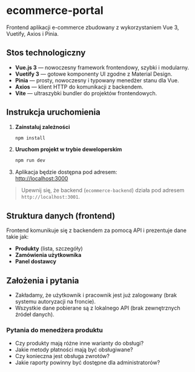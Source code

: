 # ecommerce-portal

Frontend aplikacji e-commerce zbudowany z wykorzystaniem Vue 3, Vuetify, Axios i Pinia.

## Stos technologiczny

- **Vue.js 3** — nowoczesny framework frontendowy, szybki i modularny.
- **Vuetify 3** — gotowe komponenty UI zgodne z Material Design.
- **Pinia** — prosty, nowoczesny i typowany menedżer stanu dla Vue.
- **Axios** — klient HTTP do komunikacji z backendem.
- **Vite** — ultraszybki bundler do projektów frontendowych.

## Instrukcja uruchomienia

1. **Zainstaluj zależności**  
   ```bash
   npm install
   ```

2. **Uruchom projekt w trybie deweloperskim**  
   ```bash
   npm run dev
   ```

3. Aplikacja będzie dostępna pod adresem:  
   [http://localhost:3000](http://localhost:3000)

> Upewnij się, że backend (`ecommerce-backend`) działa pod adresem `http://localhost:3001`.

## Struktura danych (frontend)

Frontend komunikuje się z backendem za pomocą API i prezentuje dane takie jak:

- **Produkty** (lista, szczegóły)
- **Zamówienia użytkownika**
- **Panel dostawcy**

## Założenia i pytania

- Zakładamy, że użytkownik i pracownik jest już zalogowany (brak systemu autoryzacji na froncie).
- Wszystkie dane pobierane są z lokalnego API (brak zewnętrznych źródeł danych).

### Pytania do menedżera produktu

- Czy produkty mają różne inne warianty do obsługi?
- Jakie metody płatności mają być obsługiwane?
- Czy konieczna jest obsługa zwrotów?
- Jakie raporty powinny być dostępne dla administratorów?
